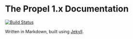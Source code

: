 The Propel 1.x Documentation
============================

[![Build
Status](https://travis-ci.org/propelorm/Propel.png?branch=gh-pages)](https://travis-ci.org/propelorm/Propel)

Written in Markdown, built using [Jekyll](jekyllrb.com).
